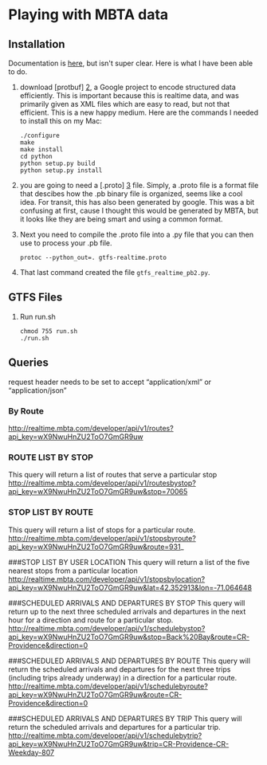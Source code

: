 # Playing with MBTA data

## Installation

Documentation is [here][4], but isn't super clear.  Here is what I have been able to do.

1. download [protbuf] [2], a Google project to encode structured data efficiently.  This is important because this is realtime data, and was primarily given as XML files which are easy to read, but not that efficient.  This is a new happy medium.  Here are the commands I needed to install this on my Mac:
	
	```
	./configure
	make
	make install	
	cd python
	python setup.py build
	python setup.py install
	```

2. you are going to need a [.proto] [3] file. Simply, a .proto file is a format file that descibes how the .pb binary file is organized, seems like a cool idea. For transit, this has also been generated by google. This was a bit confusing at first, cause I thought this would be generated by MBTA, but it looks like they are being smart and using a common format.
3. Next you need to compile the .proto file into a .py file that you can then use to process your .pb file.  

	```
	protoc --python_out=. gtfs-realtime.proto
	```
4. That last command created the file `gtfs_realtime_pb2.py`.

## GTFS Files
1. Run run.sh
	```
	chmod 755 run.sh
	./run.sh
	```

## Queries

request header needs to be set to accept “application/xml” or 
“application/json” 

### By Route
http://realtime.mbta.com/developer/api/v1/routes?api_key=wX9NwuHnZU2ToO7GmGR9uw 

### ROUTE LIST BY STOP 
This query will return a list of routes that serve a particular stop
http://realtime.mbta.com/developer/api/v1/routesbystop?api_key=wX9NwuHnZU2ToO7GmGR9uw&stop=70065 

### STOP LIST BY ROUTE
This query will return a list of stops for a particular route. 
http://realtime.mbta.com/developer/api/v1/stopsbyroute?api_key=wX9NwuHnZU2ToO7GmGR9uw&route=931_ 

###STOP LIST BY USER LOCATION 
This query will return a list of the five nearest stops from a particular location
http://realtime.mbta.com/developer/api/v1/stopsbylocation?api_key=wX9NwuHnZU2ToO7GmGR9uw&lat=42.352913&lon=-71.064648 

###SCHEDULED ARRIVALS AND DEPARTURES BY STOP 
This query will return up to the next three scheduled arrivals and departures in the next hour for a 
direction and route for a particular stop. 
http://realtime.mbta.com/developer/api/v1/schedulebystop?api_key=wX9NwuHnZU2ToO7GmGR9uw&stop=Back%20Bay&route=CR-Providence&direction=0 

###SCHEDULED ARRIVALS AND DEPARTURES BY ROUTE 
This query will return the scheduled arrivals and departures for the next three trips (including trips already 
underway) in a direction for a particular route.
http://realtime.mbta.com/developer/api/v1/schedulebyroute?api_key=wX9NwuHnZU2ToO7GmGR9uw&route=CR-Providence&direction=0

###SCHEDULED ARRIVALS AND DEPARTURES BY TRIP 
This query will return the scheduled arrivals and departures for a particular trip.
http://realtime.mbta.com/developer/api/v1/schedulebytrip?api_key=wX9NwuHnZU2ToO7GmGR9uw&trip=CR-Providence-CR-Weekday-807 







[1]: http://realtime.mbta.com/Portal/Content/Documents/MBTA-realtime_DeveloperDocumentation_v1.0.2_2013-06-25.pdf
[2]: https://code.google.com/p/protobuf/downloads/detail?name=protobuf-2.5.0.tar.gz
[3]: https://developers.google.com/transit/gtfs-realtime/gtfs-realtime-proto
[4]: MBTA-realtime_DeveloperDocumentation_v1.0.4_2013-11-05.pdf